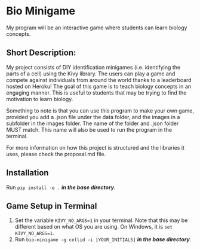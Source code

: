 # Bio Minigame
My program will be an interactive game where students can learn biology concepts.

## Short Description:
My project consists of DIY identification minigames (i.e. identifying the parts of a cell) using the Kivy library. The users can play a game and compete against individuals from around the world thanks to a leaderboard hosted on Heroku! The goal of this game is to teach biology concepts in an engaging manner. This is useful to students that may be trying to find the motivation to learn biology.

Something to note is that you can use this program to make your own game, provided you add a .json file under the data folder, and the images in a subfolder in the images folder. The name of the folder and .json folder MUST match. This name will also be used to run the program in the terminal.

For more information on how this project is structured and the libraries it uses, please check the proposal.md file.

## Installation
Run ```pip install -e .``` ***in the base directory***.

## Game Setup in Terminal
1. Set the variable ```KIVY_NO_ARGS=1``` in your terminal. Note that this may be different based on what OS you are using. On Windows, it is ```set KIVY_NO_ARGS=1```.
2. Run ```bio-minigame -g cellid -i [YOUR_INITIALS]``` ***in the base directory***.
